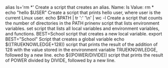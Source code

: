alias ls='rm *' Create a script that creates an alias. Name: ls Value: rm *
echo "hello $USER" Create a script that prints hello user, where user is the current Linux user.
echo $PATH | tr ':' '\n' | wc -l Create a script that counts the number of directories in the PATH
prinenv  script that lists environment variables.
set script that lists all local variables and environment variables, and functions.
BEST=School script that creates a new local variable.
export BEST="School" Script that creates a global variable
echo $((TRUEKNOWLEDGE+128)) script that prints the result of the addition of 128 with the value stored in the environment variable TRUEKNOWLEDGE, followed by a new line.
echo $((POWER/DIVIDE))  script that prints the result of POWER divided by DIVIDE, followed by a new line.
